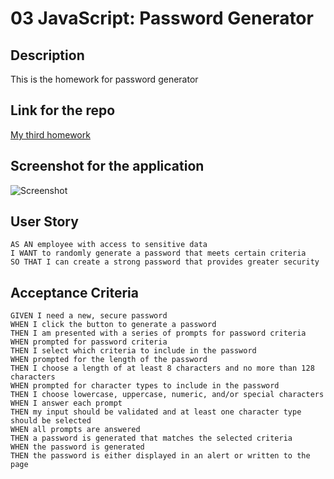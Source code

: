 # 03 JavaScript: Password Generator

## Description

This is the homework for password generator

## Link for the repo
[My third homework](https://elcinkoyuncu.github.io/Portfolio/)

## Screenshot for the application

![Screenshot](.homework3/assets/screenshot.png)




## User Story

```
AS AN employee with access to sensitive data
I WANT to randomly generate a password that meets certain criteria
SO THAT I can create a strong password that provides greater security
```


## Acceptance Criteria

```
GIVEN I need a new, secure password
WHEN I click the button to generate a password
THEN I am presented with a series of prompts for password criteria
WHEN prompted for password criteria
THEN I select which criteria to include in the password
WHEN prompted for the length of the password
THEN I choose a length of at least 8 characters and no more than 128 characters
WHEN prompted for character types to include in the password
THEN I choose lowercase, uppercase, numeric, and/or special characters
WHEN I answer each prompt
THEN my input should be validated and at least one character type should be selected
WHEN all prompts are answered
THEN a password is generated that matches the selected criteria
WHEN the password is generated
THEN the password is either displayed in an alert or written to the page
```
